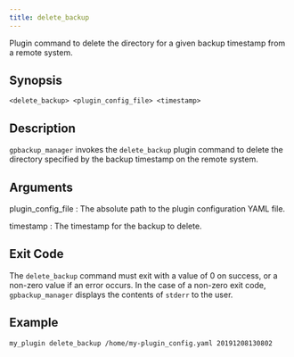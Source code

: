 ```yaml
---
title: delete_backup 
---
```


Plugin command to delete the directory for a given backup timestamp from a remote system.

## <a id="section2"></a>Synopsis 

```
<delete_backup> <plugin_config_file> <timestamp>
```

## <a id="section3"></a>Description 

`gpbackup_manager` invokes the `delete_backup` plugin command to delete the directory specified by the backup timestamp on the remote system.

## <a id="section4"></a>Arguments 

plugin\_config\_file
:   The absolute path to the plugin configuration YAML file.

timestamp
:   The timestamp for the backup to delete.

## <a id="section5"></a>Exit Code 

The `delete_backup` command must exit with a value of 0 on success, or a non-zero value if an error occurs. In the case of a non-zero exit code, `gpbackup_manager` displays the contents of `stderr` to the user.

## <a id="exls"></a>Example 

```
my_plugin delete_backup /home/my-plugin_config.yaml 20191208130802
```

